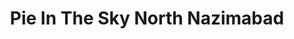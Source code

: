 ---
title: "Pie In The Sky North Nazimabad"
url: /karachi/pie-in-the-sky-north-nazimabad/
shop: Bäckerei
---